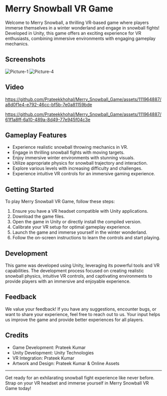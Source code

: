 # Merry Snowball VR Game

Welcome to Merry Snowball, a thrilling VR-based game where players immerse themselves in a winter wonderland and engage in snowball fights! Developed in Unity, this game offers an exciting experience for VR enthusiasts, combining immersive environments with engaging gameplay mechanics.

## Screenshots
![Picture-1](https://github.com/Prateekkhohal/Merry_Snowball_Game/assets/111964887/9107bdc8-3070-43a4-af02-97d7b69f3c91)
![Picture-4](https://github.com/Prateekkhohal/Merry_Snowball_Game/assets/111964887/955e753d-2a25-4188-81e1-63c2f05dbd88)

## Video

https://github.com/Prateekkhohal/Merry_Snowball_Game/assets/111964887/a8d0f1e4-e792-46cc-bf5b-7e0a81159bde


https://github.com/Prateekkhohal/Merry_Snowball_Game/assets/111964887/61f1a8ff-6a10-489a-8d49-77e945f04c3e

## Gameplay Features

- Experience realistic snowball throwing mechanics in VR.
- Engage in thrilling snowball fights with moving targets.
- Enjoy immersive winter environments with stunning visuals.
- Utilize appropriate physics for snowball trajectory and interaction.
- Explore various levels with increasing difficulty and challenges.
- Experience intuitive VR controls for an immersive gaming experience.

## Getting Started

To play Merry Snowball VR Game, follow these steps:

1. Ensure you have a VR headset compatible with Unity applications.
2. Download the game files.
3. Open the game in Unity or directly install the compiled version.
4. Calibrate your VR setup for optimal gameplay experience.
5. Launch the game and immerse yourself in the winter wonderland.
6. Follow the on-screen instructions to learn the controls and start playing.

## Development

This game was developed using Unity, leveraging its powerful tools and VR capabilities. The development process focused on creating realistic snowball physics, intuitive VR controls, and captivating environments to provide players with an immersive and enjoyable experience.

## Feedback

We value your feedback! If you have any suggestions, encounter bugs, or want to share your experience, feel free to reach out to us. Your input helps us improve the game and provide better experiences for all players.

## Credits

- Game Development: Prateek Kumar
- Unity Development: Unity Technologies
- VR Integration: Prateek Kumar
- Artwork and Design: Prateek Kumar & Online Assets

---

Get ready for an exhilarating snowball fight experience like never before. Strap on your VR headset and immerse yourself in Merry Snowball VR Game today!
